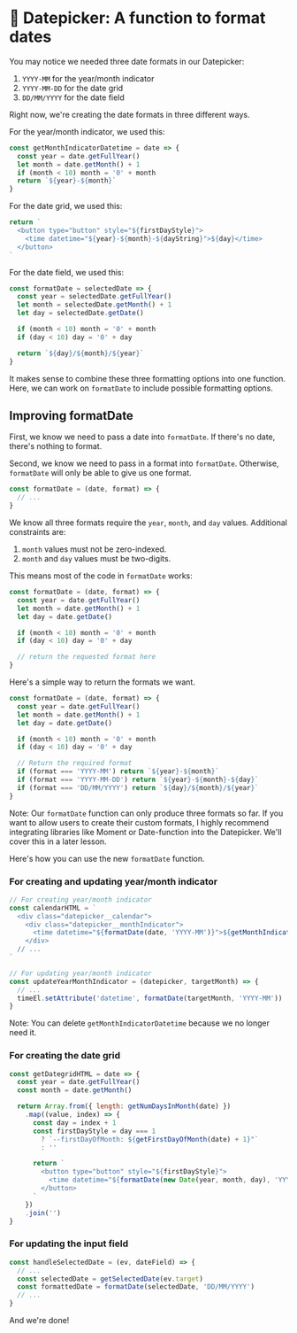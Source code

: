 # 🔨 Datepicker: A function to format dates

You may notice we needed three date formats in our Datepicker: 

1. `YYYY-MM` for the year/month indicator
2. `YYYY-MM-DD` for the date grid
3. `DD/MM/YYYY` for the date field

Right now, we're creating the date formats in three different ways. 

For the year/month indicator, we used this: 

```js
const getMonthIndicatorDatetime = date => {
  const year = date.getFullYear()
  let month = date.getMonth() + 1
  if (month < 10) month = '0' + month
  return `${year}-${month}`
}
```

For the date grid, we used this: 

```js
return `
  <button type="button" style="${firstDayStyle}">
    <time datetime="${year}-${month}-${dayString}">${day}</time>
  </button>
`
```

For the date field, we used this: 

```js
const formatDate = selectedDate => {
  const year = selectedDate.getFullYear()
  let month = selectedDate.getMonth() + 1
  let day = selectedDate.getDate()

  if (month < 10) month = '0' + month
  if (day < 10) day = '0' + day

  return `${day}/${month}/${year}`
}
```

It makes sense to combine these three formatting options into one function. Here, we can work on `formatDate` to include possible formatting options. 

## Improving formatDate

First, we know we need to pass a date into `formatDate`. If there's no date, there's nothing to format. 

Second, we know we need to pass in a format into `formatDate`. Otherwise, `formatDate` will only be able to give us one format. 

```js
const formatDate = (date, format) => {
  // ...
}
```

We know all three formats require the `year`, `month`, and `day` values. Additional constraints are: 

1. `month` values must not be zero-indexed. 
2. `month` and `day` values must be two-digits. 

This means most of the code in `formatDate` works: 

```js
const formatDate = (date, format) => {
  const year = date.getFullYear()
  let month = date.getMonth() + 1
  let day = date.getDate()

  if (month < 10) month = '0' + month
  if (day < 10) day = '0' + day

  // return the requested format here
}
```

Here's a simple way to return the formats we want. 

```js
const formatDate = (date, format) => {
  const year = date.getFullYear()
  let month = date.getMonth() + 1
  let day = date.getDate()

  if (month < 10) month = '0' + month
  if (day < 10) day = '0' + day

  // Return the required format
  if (format === 'YYYY-MM') return `${year}-${month}`
  if (format === 'YYYY-MM-DD') return `${year}-${month}-${day}`
  if (format === 'DD/MM/YYYY') return `${day}/${month}/${year}`
}
```

Note: Our `formatDate` function can only produce three formats so far. If you want to allow users to create their custom formats, I highly recommend integrating libraries like Moment or Date-function into the Datepicker. We'll cover this in a later lesson.

Here's how you can use the new `formatDate` function.

### For creating and updating year/month indicator

```js
// For creating year/month indicator
const calendarHTML = `
  <div class="datepicker__calendar">
    <div class="datepicker__monthIndicator">
      <time datetime="${formatDate(date, 'YYYY-MM')}">${getMonthIndicatorText(date)}</time>
    </div>
  // ...
`
```

```js
// For updating year/month indicator
const updateYearMonthIndicator = (datepicker, targetMonth) => {
  // ...
  timeEl.setAttribute('datetime', formatDate(targetMonth, 'YYYY-MM'))
}
```

Note: You can delete `getMonthIndicatorDatetime` because we no longer need it. 

### For creating the date grid

```js
const getDategridHTML = date => {
  const year = date.getFullYear()
  const month = date.getMonth()

  return Array.from({ length: getNumDaysInMonth(date) })
    .map((value, index) => {
      const day = index + 1
      const firstDayStyle = day === 1
        ? `--firstDayOfMonth: ${getFirstDayOfMonth(date) + 1}"`
        : ''

      return `
        <button type="button" style="${firstDayStyle}">
          <time datetime="${formatDate(new Date(year, month, day), 'YYYY-MM-DD')}">${day}</time>
        </button>
      `
    })
    .join('')
}
```

### For updating the input field

```js
const handleSelectedDate = (ev, dateField) => {
  // ...
  const selectedDate = getSelectedDate(ev.target)
  const formattedDate = formatDate(selectedDate, 'DD/MM/YYYY')
  // ...
}
```

And we're done!
